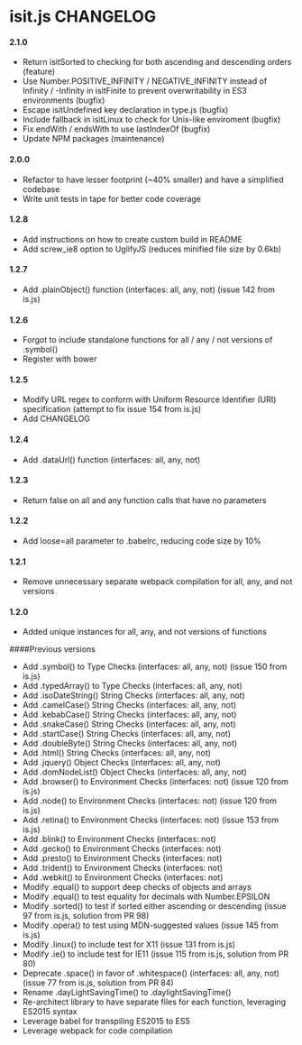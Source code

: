 isit.js CHANGELOG
=================

#### 2.1.0
* Return isitSorted to checking for both ascending and descending orders (feature)
* Use Number.POSITIVE_INFINITY / NEGATIVE_INFINITY instead of Infinity / -Infinity in isitFinite to prevent overwritability in ES3 environments (bugfix)
* Escape isitUndefined key declaration in type.js (bugfix)
* Include fallback in isitLinux to check for Unix-like enviroment (bugfix)
* Fix endWith / endsWith to use lastIndexOf (bugfix)
* Update NPM packages (maintenance)

#### 2.0.0
* Refactor to have lesser footprint (~40% smaller) and have a simplified codebase
* Write unit tests in tape for better code coverage

#### 1.2.8

* Add instructions on how to create custom build in README
* Add screw_ie8 option to UglifyJS (reduces minified file size by 0.6kb)

#### 1.2.7

* Add .plainObject() function (interfaces: all, any, not) (issue 142 from is.js)

#### 1.2.6

* Forgot to include standalone functions for all / any / not versions of .symbol()
* Register with bower

#### 1.2.5

* Modify URL regex to conform with Uniform Resource Identifier (URI) specification (attempt to fix issue 154 from is.js)
* Add CHANGELOG

#### 1.2.4

* Add .dataUrl() function (interfaces: all, any, not)

#### 1.2.3

* Return false on all and any function calls that have no parameters

#### 1.2.2

* Add loose=all parameter to .babelrc, reducing code size by 10%

#### 1.2.1

* Remove unnecessary separate webpack compilation for all, any, and not versions

#### 1.2.0

* Added unique instances for all, any, and not versions of functions

####Previous versions

* Add .symbol() to Type Checks (interfaces: all, any, not) (issue 150 from is.js)
* Add .typedArray() to Type Checks (interfaces: all, any, not)
* Add .isoDateString() String Checks (interfaces: all, any, not)
* Add .camelCase() String Checks (interfaces: all, any, not)
* Add .kebabCase() String Checks (interfaces: all, any, not)
* Add .snakeCase() String Checks (interfaces: all, any, not)
* Add .startCase() String Checks (interfaces: all, any, not)
* Add .doubleByte() String Checks (interfaces: all, any, not)
* Add .html() String Checks (interfaces: all, any, not)
* Add .jquery() Object Checks (interfaces: all, any, not)
* Add .domNodeList() Object Checks (interfaces: all, any, not)
* Add .browser() to Environment Checks (interfaces: not) (issue 120 from is.js)
* Add .node() to Environment Checks (interfaces: not) (issue 120 from is.js)
* Add .retina() to Environment Checks (interfaces: not) (issue 153 from is.js)
* Add .blink() to Environment Checks (interfaces: not)
* Add .gecko() to Environment Checks (interfaces: not)
* Add .presto() to Environment Checks (interfaces: not)
* Add .trident() to Environment Checks (interfaces: not)
* Add .webkit() to Environment Checks (interfaces: not)
* Modify .equal() to support deep checks of objects and arrays
* Modify .equal() to test equality for decimals with Number.EPSILON
* Modify .sorted() to test if sorted either ascending or descending (issue 97 from is.js, solution from PR 98)
* Modify .opera() to test using MDN-suggested values (issue 145 from is.js)
* Modify .linux() to include test for X11 (issue 131 from is.js)
* Modify .ie() to include test for IE11 (issue 115 from is.js, solution from PR 80)
* Deprecate .space() in favor of .whitespace() (interfaces: all, any, not) (issue 77 from is.js, solution from PR 84)
* Rename .dayLightSavingTime() to .daylightSavingTime()
* Re-architect library to have separate files for each function, leveraging ES2015 syntax
* Leverage babel for transpiling ES2015 to ES5
* Leverage webpack for code compilation

